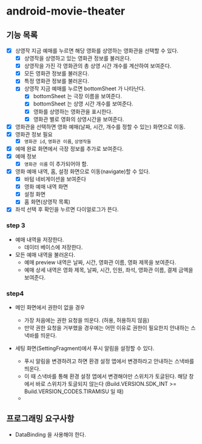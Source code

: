 # android-movie-theater

## 기능 목록

- [x] 상영작 지금 예매를 누르면 해당 영화를 상영하는 영화관을 선택할 수 있다.
    - [x] 상영작을 상영하고 있는 영화관 정보를 불러온다.
    - [x] 상영작을 가진 각 영화관의 총 상영 시간 개수를 계산하여 보여준다.
    - [x] 모든 영화관 정보를 불러온다.
    - [x] 특정 영화관 정보를 불러온다.
    - [x] 상영작 지금 예매를 누르면 bottomSheet 가 나타난다.
        - [x] bottomSheet 는 극장 이름을 보여준다.
        - [x] bottomSheet 는 상영 시간 개수를 보여준다.
        - [x] 영화를 상영하는 영화관을 표시한다.
        - [x] 영화관 별로 영화의 상영시간을 보여준다.

- [x] 영화관을 선택하면 영화 예매(날짜, 시간, 개수를 정할 수 있는) 화면으로 이동.
- [x] 영화관 정보 필요
    - [x] `영화관 id`, `영화관 이름`, `상영작들`

- [x] 예매 완료 화면에서 극장 정보를 추가로 보여준다.
- [x] 예매 정보
    - [x] `영화관 이름` 이 추가되어야 함.

- [x] 영화 예매 내역, 홈, 설정 화면으로 이동(navigate)할 수 있다.
    - [x] 바텀 네비게이션을 보여준다
    - [x] 영화 예매 내역 화면
    - [x] 설정 화면
    - [x] 홈 화면(상영작 목록)

- [x] 좌석 선택 후 확인을 누르면 다이얼로그가 뜬다.

### step 3

- 예매 내역을 저장한다.
    - 데이터 베이스에 저장한다.
- 모든 예매 내역을 불러온다.
    - 예매 preview 내역은 날짜, 시간, 영화관 이름, 영화 제목을 보여준다.
    - 예매 상세 내역은 영화 제목, 날짜, 시간, 인원, 좌석, 영화관 이름, 결제 금액을 보여준다.

### step4

- 메인 화면에서 권한이 없을 경우
    - 가장 처음에는 권한 요청을 띄운다. (허용, 허용하지 않음)
    - 만약 권한 요청을 거부했을 경우에는 어떤 이유로 권한이 필요한지 안내하는 스낵바를 띄운다.

- 세팅 화면(SettingFragment)에서 푸시 알림을 설정할 수 있다.
    - 푸시 알림을 변경하려고 하면 환경 설정 앱에서 변경하라고 안내하는 스낵바를 띄운다.
    - 이 때 스낵바를 통해 환경 설정 앱에서 변경해야만 스위치가 토글된다. 해당 창에서 바로 스위치가 토글되지 않는다
      (Build.VERSION.SDK_INT >= Build.VERSION_CODES.TIRAMISU 일 때)
    -

## 프로그래밍 요구사항

- DataBinding 을 사용해야 한다.
